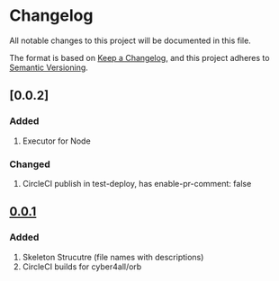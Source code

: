 # Changelog

All notable changes to this project will be documented in this file.

The format is based on [Keep a Changelog](https://keepachangelog.com/en/1.0.0/),
and this project adheres to [Semantic Versioning](https://semver.org/spec/v2.0.0.html).

## [0.0.2]

### Added

1. Executor for Node

### Changed

1. CircleCI publish in test-deploy, has enable-pr-comment: false

## [0.0.1]

### Added

1. Skeleton Strucutre (file names with descriptions)
2. CircleCI builds for cyber4all/orb

[0.0.1]: (GITHUB_LINK)
